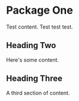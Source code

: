 # Package One

Test content. Test test test.

## Heading Two

Here's some content.

## Heading Three

A third section of content.